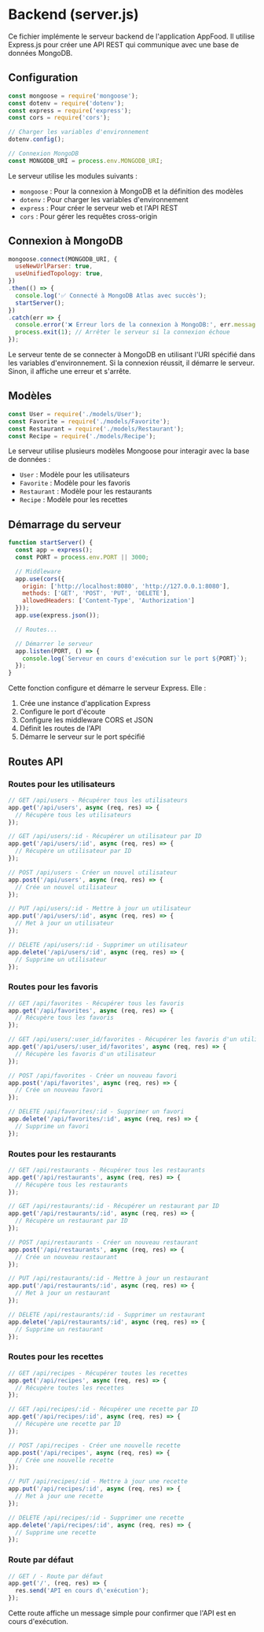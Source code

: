 # Backend (server.js)

Ce fichier implémente le serveur backend de l'application AppFood. Il utilise Express.js pour créer une API REST qui communique avec une base de données MongoDB.

## Configuration

```javascript
const mongoose = require('mongoose');
const dotenv = require('dotenv');
const express = require('express');
const cors = require('cors');

// Charger les variables d'environnement
dotenv.config();

// Connexion MongoDB
const MONGODB_URI = process.env.MONGODB_URI;
```

Le serveur utilise les modules suivants :
- `mongoose` : Pour la connexion à MongoDB et la définition des modèles
- `dotenv` : Pour charger les variables d'environnement
- `express` : Pour créer le serveur web et l'API REST
- `cors` : Pour gérer les requêtes cross-origin

## Connexion à MongoDB

```javascript
mongoose.connect(MONGODB_URI, {
  useNewUrlParser: true,
  useUnifiedTopology: true,
})
.then(() => {
  console.log('✅ Connecté à MongoDB Atlas avec succès');
  startServer();
})
.catch(err => {
  console.error('❌ Erreur lors de la connexion à MongoDB:', err.message);
  process.exit(1); // Arrêter le serveur si la connexion échoue
});
```

Le serveur tente de se connecter à MongoDB en utilisant l'URI spécifié dans les variables d'environnement. Si la connexion réussit, il démarre le serveur. Sinon, il affiche une erreur et s'arrête.

## Modèles

```javascript
const User = require('./models/User');
const Favorite = require('./models/Favorite');
const Restaurant = require('./models/Restaurant');
const Recipe = require('./models/Recipe');
```

Le serveur utilise plusieurs modèles Mongoose pour interagir avec la base de données :
- `User` : Modèle pour les utilisateurs
- `Favorite` : Modèle pour les favoris
- `Restaurant` : Modèle pour les restaurants
- `Recipe` : Modèle pour les recettes

## Démarrage du serveur

```javascript
function startServer() {
  const app = express();
  const PORT = process.env.PORT || 3000;

  // Middleware
  app.use(cors({
    origin: ['http://localhost:8080', 'http://127.0.0.1:8080'],
    methods: ['GET', 'POST', 'PUT', 'DELETE'],
    allowedHeaders: ['Content-Type', 'Authorization']
  }));
  app.use(express.json());

  // Routes...

  // Démarrer le serveur
  app.listen(PORT, () => {
    console.log(`Serveur en cours d'exécution sur le port ${PORT}`);
  });
}
```

Cette fonction configure et démarre le serveur Express. Elle :
1. Crée une instance d'application Express
2. Configure le port d'écoute
3. Configure les middleware CORS et JSON
4. Définit les routes de l'API
5. Démarre le serveur sur le port spécifié

## Routes API

### Routes pour les utilisateurs

```javascript
// GET /api/users - Récupérer tous les utilisateurs
app.get('/api/users', async (req, res) => {
  // Récupère tous les utilisateurs
});

// GET /api/users/:id - Récupérer un utilisateur par ID
app.get('/api/users/:id', async (req, res) => {
  // Récupère un utilisateur par ID
});

// POST /api/users - Créer un nouvel utilisateur
app.post('/api/users', async (req, res) => {
  // Crée un nouvel utilisateur
});

// PUT /api/users/:id - Mettre à jour un utilisateur
app.put('/api/users/:id', async (req, res) => {
  // Met à jour un utilisateur
});

// DELETE /api/users/:id - Supprimer un utilisateur
app.delete('/api/users/:id', async (req, res) => {
  // Supprime un utilisateur
});
```

### Routes pour les favoris

```javascript
// GET /api/favorites - Récupérer tous les favoris
app.get('/api/favorites', async (req, res) => {
  // Récupère tous les favoris
});

// GET /api/users/:user_id/favorites - Récupérer les favoris d'un utilisateur
app.get('/api/users/:user_id/favorites', async (req, res) => {
  // Récupère les favoris d'un utilisateur
});

// POST /api/favorites - Créer un nouveau favori
app.post('/api/favorites', async (req, res) => {
  // Crée un nouveau favori
});

// DELETE /api/favorites/:id - Supprimer un favori
app.delete('/api/favorites/:id', async (req, res) => {
  // Supprime un favori
});
```

### Routes pour les restaurants

```javascript
// GET /api/restaurants - Récupérer tous les restaurants
app.get('/api/restaurants', async (req, res) => {
  // Récupère tous les restaurants
});

// GET /api/restaurants/:id - Récupérer un restaurant par ID
app.get('/api/restaurants/:id', async (req, res) => {
  // Récupère un restaurant par ID
});

// POST /api/restaurants - Créer un nouveau restaurant
app.post('/api/restaurants', async (req, res) => {
  // Crée un nouveau restaurant
});

// PUT /api/restaurants/:id - Mettre à jour un restaurant
app.put('/api/restaurants/:id', async (req, res) => {
  // Met à jour un restaurant
});

// DELETE /api/restaurants/:id - Supprimer un restaurant
app.delete('/api/restaurants/:id', async (req, res) => {
  // Supprime un restaurant
});
```

### Routes pour les recettes

```javascript
// GET /api/recipes - Récupérer toutes les recettes
app.get('/api/recipes', async (req, res) => {
  // Récupère toutes les recettes
});

// GET /api/recipes/:id - Récupérer une recette par ID
app.get('/api/recipes/:id', async (req, res) => {
  // Récupère une recette par ID
});

// POST /api/recipes - Créer une nouvelle recette
app.post('/api/recipes', async (req, res) => {
  // Crée une nouvelle recette
});

// PUT /api/recipes/:id - Mettre à jour une recette
app.put('/api/recipes/:id', async (req, res) => {
  // Met à jour une recette
});

// DELETE /api/recipes/:id - Supprimer une recette
app.delete('/api/recipes/:id', async (req, res) => {
  // Supprime une recette
});
```

### Route par défaut

```javascript
// GET / - Route par défaut
app.get('/', (req, res) => {
  res.send('API en cours d\'exécution');
});
```

Cette route affiche un message simple pour confirmer que l'API est en cours d'exécution.
